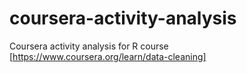 # coursera-activity-analysis
Coursera activity analysis for R course [https://www.coursera.org/learn/data-cleaning]
